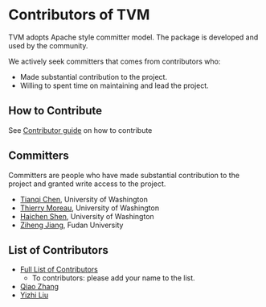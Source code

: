Contributors of TVM
===================
TVM adopts Apache style committer model. The package is developed and used by the community.

We actively seek committers that comes from contributors who:
- Made substantial contribution to the project.
- Willing to spent time on maintaining and lead the project.

How to Contribute
-----------------
See [Contributor guide](docs/how_to/contribute.md) on how to contribute

Committers
----------
Committers are people who have made substantial contribution to the project and granted write access to the project.
- [Tianqi Chen](https://github.com/tqchen), University of Washington
- [Thierry Moreau](http://homes.cs.washington.edu/~moreau/), University of Washington
- [Haichen Shen](http://homes.cs.washington.edu/~haichen/), University of Washington
- [Ziheng Jiang](https://github.com/ZihengJiang), Fudan University

List of Contributors
--------------------
- [Full List of Contributors](https://github.com/dmlc/tvm/graphs/contributors)
  - To contributors: please add your name to the list.
- [Qiao Zhang](https://github.com/zhangqiaorjc)
- [Yizhi Liu](https://github.com/javelinjs)
